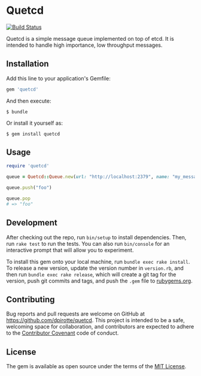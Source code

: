 # Quetcd

[![Build Status](https://travis-ci.org/dpirotte/quetcd.svg?branch=master)](https://travis-ci.org/dpirotte/quetcd)

Quetcd is a simple message queue implemented on top of etcd. It is intended to handle high importance, low throughput messages.

## Installation

Add this line to your application's Gemfile:

```ruby
gem 'quetcd'
```

And then execute:

    $ bundle

Or install it yourself as:

    $ gem install quetcd

## Usage

```ruby
require 'quetcd'

queue = Quetcd::Queue.new(url: "http://localhost:2379", name: "my_message_queue")

queue.push("foo")

queue.pop
# => "foo"
```

## Development

After checking out the repo, run `bin/setup` to install dependencies. Then, run `rake test` to run the tests. You can also run `bin/console` for an interactive prompt that will allow you to experiment.

To install this gem onto your local machine, run `bundle exec rake install`. To release a new version, update the version number in `version.rb`, and then run `bundle exec rake release`, which will create a git tag for the version, push git commits and tags, and push the `.gem` file to [rubygems.org](https://rubygems.org).

## Contributing

Bug reports and pull requests are welcome on GitHub at https://github.com/dpirotte/quetcd. This project is intended to be a safe, welcoming space for collaboration, and contributors are expected to adhere to the [Contributor Covenant](http://contributor-covenant.org) code of conduct.


## License

The gem is available as open source under the terms of the [MIT License](http://opensource.org/licenses/MIT).

